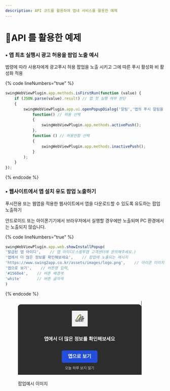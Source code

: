 ```yaml
---
description: API 코드를 활용하여 앱내 서비스를 활용한 예제
---
```


# API 를 활용한 예제

### • 앱 최초 실행시 광고 허용을 팝업 노출 예시 <a href="#adpopup-permission" id="adpopup-permission"></a>

법령에 따라 사용자에게 광고푸시 허용 팝업을 노출 시키고 그에 따른 푸시 활성화 비 활성화 적용

{% code lineNumbers="true" %}
```javascript
swingWebViewPlugin.app.methods.isFirstRun(function (value) {
    if (JSON.parse(value).result) // 앱 첫 실행 여부 판단
    {
        swingWebViewPlugin.app.ui.openPopupDialog('알림','앱의 푸시 알림을 통해서 광고 및 뉴스 소식을 받아보시겠습니까?','허용','허용안함',
            function() // 허용 선택
            {
                swingWebViewPlugin.app.methods.activePush();
            },
            function () // 허용안함 선택
            {
                swingWebViewPlugin.app.methods.inactivePush();
            }
        );
    }
});
```
{% endcode %}



### • 웹사이트에서 앱 설치 유도 팝업 노출하기 <a href="#install-promotion-popup" id="install-promotion-popup"></a>

푸시전용 또는 웹앱을 적용한 웹사이트에서 앱을 다운로드할 수 있도록 유도하는 팝업 노출하기

안드로이드 또는 아이폰기기에서 브라우저에서 실행할 경우에만 노출되며 PC 환경에서는 노출되지 않습니다.

{% code lineNumbers="true" %}
```javascript
swingWebViewPlugin.app.web.showInstallPopup(
'발급된 앱 아이디',    // 앱 아이디(스윙투앱 고객센터에 문의해주세요.)
'앱에서 더 많은 정보를 확인해보세요',    // 팝업에 노출되는 메시지
'https://www.swing2app.co.kr/assets/images/logo.png',    // 아이콘 이미지
'앱으로 보기',    // 버튼명 입력,
'#1560e4',    // 버튼 배경색
'white'       // 버튼 글자색 
)
```
{% endcode %}

<figure><img src="../../../.gitbook/assets/image (58).png" alt=""><figcaption><p>팝업예시 이미지</p></figcaption></figure>

